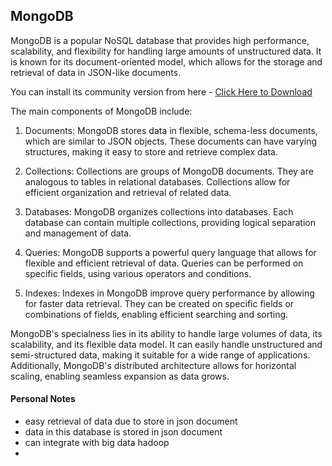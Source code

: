 ## MongoDB

MongoDB is a popular NoSQL database that provides high performance, scalability, and flexibility for handling large amounts of unstructured data. It is known for its document-oriented model, which allows for the storage and retrieval of data in JSON-like documents.

You can install its community version from here - [Click Here to Download](https://www.mongodb.com/try/download/community)

The main components of MongoDB include:

1. Documents: MongoDB stores data in flexible, schema-less documents, which are similar to JSON objects. These documents can have varying structures, making it easy to store and retrieve complex data.

2. Collections: Collections are groups of MongoDB documents. They are analogous to tables in relational databases. Collections allow for efficient organization and retrieval of related data.

3. Databases: MongoDB organizes collections into databases. Each database can contain multiple collections, providing logical separation and management of data.

4. Queries: MongoDB supports a powerful query language that allows for flexible and efficient retrieval of data. Queries can be performed on specific fields, using various operators and conditions.

5. Indexes: Indexes in MongoDB improve query performance by allowing for faster data retrieval. They can be created on specific fields or combinations of fields, enabling efficient searching and sorting.

MongoDB's specialness lies in its ability to handle large volumes of data, its scalability, and its flexible data model. It can easily handle unstructured and semi-structured data, making it suitable for a wide range of applications. Additionally, MongoDB's distributed architecture allows for horizontal scaling, enabling seamless expansion as data grows.


#### Personal Notes

- easy retrieval of data due to store in json document
- data in this database is stored in json document
- can integrate with big data hadoop
- 